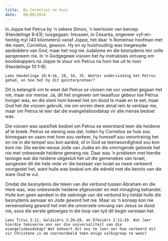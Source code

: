 ```yaml
---
title:  By Cornelius se huis
date:   06/08/2018
---
```


In Joppe het Petrus by ‘n sekere Simon, ‘n leerlooier van beroep (Handelinge 9:43), tuisgegaan. Intussen, in Cesaréa, ongeveer vyf-en-twintig myl (40 kilometers) vanaf Joppe, het daar ‘n Romeinse hoofman met die naam, Cornelius, gewoon. Hy en sy huishouding was toegewyde aanbidders van God, maar het nog nie Judaïsme en die besnydenis ten volle aangeneem nie. In ‘n Godgegewe visioen het hy instruksies ontvang om boodskappers na Joppe te stuur om Petrus na hom toe uit te nooi (Handelinge 10:1–8).

`Lees Handelinge 10:9–16, 28, 34, 35. Watter ondervinding het Petrus gehad, en hoe het hy dit geïnterpreteer?`

Dit is belangrik om te weet dat Petrus se visioen nie oor voedsel gegaan het nie, maar oor mense. Ja, dit het ongeveer om twaalfuur gebeur toe Petrus honger was, en die stem hom beveel het om dood te maak en te eet; maar God het die visioen gebruik, nie om onrein diere almal rein te verklaar nie, maar om Petrus te leer dat die evangelieboodskap vir alle mense bedoel was.

Die visioen was spesifiek bedoel om Petrus se weerstand teen die heidene af te breek. Petrus se siening was dat, indien hy Cornelius se huis sou binnegaan en saam met hom sou verkeer, hy homself sou verontreinig het en nie in die tempel sou kon aanbid, of in God se teenwoordigheid sou kon kom nie. Die eerste-eeuse Jode van Judéa en die omringende gebiede het nie met onbesnede heidene gemeng nie. Daar was ‘n probleem met hierdie teologie wat die heidene uitgesluit het uit die gemenebes van Israel, aangesien dit die hele rede vir die bestaan van Israel as nasie verkeerd voorgestel het, want hulle was bedoel om die wêreld met die kennis van die ware God te vul.

Omdat die besnydenis die teken van die verbond tussen Abraham en die Here was, was onbesnede heidene afgesonder en met minagting behandel. Hulle kon geen aandeel in die seëninge van die verbond kry totdat hulle die besnydenis aanvaar en Jode geword het nie. Maar so ‘n konsep kon nie vereenselwig geword het met die universele omvang van Jesus se dood nie, soos die eerste gelowiges in die loop van tyd dit begin verstaan het.

`Lees Titus 2:11, Galásiërs 3:26–28, en Efésiërs 2:11–19. Wat leer hierdie teksverse ons oor die universaliteit van die evangelieboodskap? Wat behoort dit ons te leer oor hoe verkeerd dit vir Christene is om vooroordeeld teen enige volksgroep te wees?`